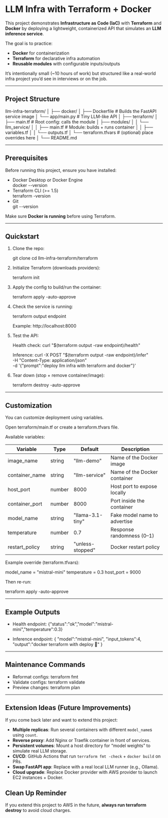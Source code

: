 # LLM Infra with Terraform + Docker

This project demonstrates **Infrastructure as Code (IaC)** with **Terraform** and **Docker** by deploying a lightweight, containerized API that simulates an **LLM inference service**.

The goal is to practice:
- **Docker** for containerization
- **Terraform** for declarative infra automation
- **Reusable modules** with configurable inputs/outputs

It’s intentionally small (~10 hours of work) but structured like a real-world infra project you’d see in interviews or on the job.

---

## Project Structure

llm-infra-terraform/
│
├── docker/
│   ├── Dockerfile        # Builds the FastAPI service image
│   └── app/main.py       # Tiny LLM-like API
│
├── terraform/
│   ├── main.tf           # Root config: calls the module
│   ├── modules/
│   │   └── llm_service/
│   │       ├── main.tf   # Module: builds + runs container
│   │       ├── variables.tf
│   │       └── outputs.tf
│   └── terraform.tfvars  # (optional) place overrides here
│
└── README.md

---

## Prerequisites

Before running this project, ensure you have installed:

- Docker Desktop or Docker Engine  
  docker --version
- Terraform CLI (>= 1.5)  
  terraform -version
- Git  
  git --version

Make sure **Docker is running** before using Terraform.

---

## Quickstart

1. Clone the repo:

   git clone <your-repo-url>
   cd llm-infra-terraform/terraform

2. Initialize Terraform (downloads providers):

   terraform init

3. Apply the config to build/run the container:

   terraform apply -auto-approve

4. Check the service is running:

   terraform output endpoint

   Example:
   http://localhost:8000

5. Test the API:

   Health check:
   curl "$(terraform output -raw endpoint)/health"

   Inference:
   curl -X POST "$(terraform output -raw endpoint)/infer" \
     -H "Content-Type: application/json" \
     -d '{"prompt":"deploy llm infra with terraform and docker"}'

6. Tear down (stop + remove container/image):

   terraform destroy -auto-approve

---

## Customization

You can customize deployment using variables.  

Open terraform/main.tf or create a terraform.tfvars file.

Available variables:

| Variable          | Type   | Default          | Description                               |
|-------------------|--------|-----------------|-------------------------------------------|
| image_name        | string | "llm-demo"      | Name of the Docker image                  |
| container_name    | string | "llm-service"   | Name of the Docker container              |
| host_port         | number | 8000            | Host port to expose locally               |
| container_port    | number | 8000            | Port inside the container                 |
| model_name        | string | "llama-3.1-tiny"| Fake model name to advertise             |
| temperature       | number | 0.7             | Response randomness (0–1)                 |
| restart_policy    | string | "unless-stopped"| Docker restart policy                     |

Example override (terraform.tfvars):

model_name   = "mistral-mini"
temperature  = 0.3
host_port    = 9000

Then re-run:

terraform apply -auto-approve

---

## Example Outputs

- Health endpoint:
  {"status":"ok","model":"mistral-mini","temperature":0.3}

- Inference endpoint:
  {
    "model":"mistral-mini",
    "input_tokens":4,
    "output":"docker terraform with deploy 🤖"
  }

---

## Maintenance Commands

- Reformat configs:
  terraform fmt
- Validate configs:
  terraform validate
- Preview changes:
  terraform plan

---

## Extension Ideas (Future Improvements)

If you come back later and want to extend this project:

- **Multiple replicas**: Run several containers with different `model_name`s using `count`.
- **Reverse proxy**: Add Nginx or Traefik container in front of services.
- **Persistent volumes**: Mount a host directory for “model weights” to simulate real LLM storage.
- **CI/CD**: GitHub Actions that run `terraform fmt -check` + `docker build` on PRs.
- **Swap FastAPI app**: Replace with a real local LLM runner (e.g., Ollama).
- **Cloud upgrade**: Replace Docker provider with AWS provider to launch EC2 instances + Docker.

## Clean Up Reminder

If you extend this project to AWS in the future, **always run terraform destroy** to avoid cloud charges.
